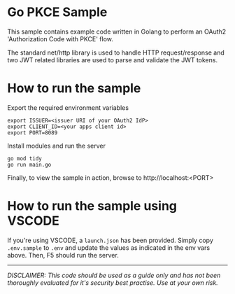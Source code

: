 # Go PKCE Sample
This sample contains example code written in Golang to perform an OAuth2 'Authorization Code with PKCE' flow.

The standard net/http library is used to handle HTTP request/response and two JWT related libraries are used to parse and validate the JWT tokens.

# How to run the sample
Export the required environment variables
```
export ISSUER=<issuer URI of your OAuth2 IdP>
export CLIENT_ID=<your apps client id>
export PORT=8089
```
Install modules and run the server
```
go mod tidy
go run main.go
```
Finally, to view the sample in action, browse to http://localhost:\<PORT\>

# How to run the sample using VSCODE
If you're using VSCODE, a `launch.json` has been provided. Simply copy `.env.sample` to `.env` and update the values as indicated in the env vars above. Then, F5 should run the server.

---
_DISCLAIMER: This code should be used as a guide only and has not been thoroughly evaluated for it's security best practise. Use at your own risk._